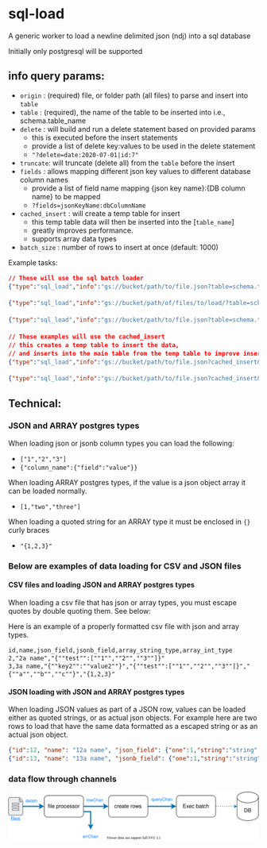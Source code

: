 # sql-load
A generic worker to load a newline delimited json (ndj) into a sql database

Initially only postgresql will be supported
## info query params:
* `origin` : (required) file, or folder path (all files) to parse and insert into `table`
* `table` : (required), the name of the table to be inserted into i.e., schema.table_name
* `delete` : will build and run a delete statement based on provided params
  * this is executed before the insert statements
  * provide a list of delete key:values to be used in the delete statement
  * `"?delete=date:2020-07-01|id:7"`
* `truncate`: will truncate (delete all) from the `table` before the insert
* `fields` : allows mapping different json key values to different database column names
  * provide a list of field name mapping {json key name}:{DB column name} to be mapped 
  * `?fields=jsonKeyName:dbColumnName`
* `cached_insert` : will create a temp table for insert
  * this temp table data will then be inserted into the [`table_name`]
  * greatly improves performance. 
  * supports array data types
* `batch_size` : number of rows to insert at once (default: 1000)

Example tasks:

```json 
// These will use the sql batch loader
{"type":"sql_load","info":"gs://bucket/path/to/file.json?table=schema.table_name&delete=date:2020-07-01|id:7"}

{"type":"sql_load","info":"gs://bucket/path/of/files/to/load/?table=schema.table_name"}

{"type":"sql_load","info":"gs://bucket/path/to/file.json?table=schema.table_name&delete=date:2020-07-01|id:7&fields=jsonKeyValue:dbColumnName"}

// These examples will use the cached_insert 
// this creates a temp table to insert the data, 
// and inserts into the main table from the temp table to improve insert loading time
{"type":"sql_load","info":"gs://bucket/path/to/file.json?cached_insert&table=schema.table_name&delete=date:2020-07-01|id:7&fields=jsonKeyValue:dbColumnName"}

{"type":"sql_load","info":"gs://bucket/path/to/file.json?cached_insert&table=schema.table_name&truncate&fields=jsonKeyValue:dbColumnName"}
```

## Technical: 

### JSON and ARRAY postgres types
When loading json or jsonb column types you can load the following:
- `["1","2","3"]`
- `{"column_name":{"field":"value"}}`

When loading ARRAY postgres types, if the value is a json object array it can be loaded normally.
- `[1,"two","three"]`

When loading a quoted string for an ARRAY type it must be enclosed in `{}` curly braces
- `"{1,2,3}"`

### Below are examples of data loading for CSV and JSON files

#### CSV files and loading JSON and ARRAY postgres types
When loading a csv file that has json or array types,
you must escape quotes by double quoting them. See below:

Here is an example of a properly formatted csv file with json and array types.
```csv
id,name,json_field,jsonb_field,array_string_type,array_int_type
2,"2a name","{""test"":[""1"",""2"",""3""]}"
3,3a name,"{""key2"":""value2""}","{""test"":[""1"",""2"",""3""]}","{""a"",""b"",""c""}","{1,2,3}"
```

#### JSON loading with JSON and ARRAY postgres types
When loading JSON values as part of a JSON row, values can be loaded either as quoted strings, or as actual json objects.
For example here are two rows to load that have the same data formatted as a escaped string or as an actual json object.
```json
{"id":12, "name": "12a name", "json_field": {"one":1,"string":"string","array":["a","b","c"]}, "array_string_type":[1,"two","three"], "array_int_type":"{6,7,8}"}
{"id":13, "name": "13a name", "jsonb_field": {"one":1,"string":"string","array":["a","b","c"]}, "array_string_type":"{1,\"two\",\"three\"}", "array_int_type":[6,7,8]}
```


### data flow through channels 
![](./sqlload.drawio.svg)